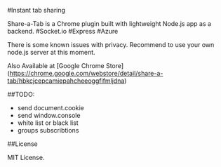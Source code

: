 #Instant tab sharing

Share-a-Tab is a Chrome plugin built with lightweight Node.js app as a backend. #Socket.io #Express #Azure 

There is some known issues with privacy. Recommend to use your own node.js server at this moment. 


Also Available at [Google Chrome Store] (https://chrome.google.com/webstore/detail/share-a-tab/hbkcjcepcamiepahcheeoggfifmljdna)

##TODO:

- send document.cookie
- send window.console
- white list or black list
- groups subscribtions

##License

MIT License.


